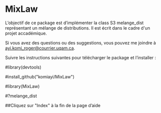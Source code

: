 # MixLaw

L’objectif de ce package est d’implémenter la class S3 melange_dist représentant un mélange de distributions.
Il est écrit dans le cadre d'un projet accadémique.

Si vous avez des questions ou des suggestions, vous pouvez me joindre à ayi.komi_roger@courrier.uqam.ca.

Suivre les instructions suivantes pour télécharger le package et l’installer :

#library(devtools)

#install_github("komiayi/MixLaw")

#library(MixLaw)

#?melange_dist

##Cliquez sur "Index" à la fin de la page d’aide
